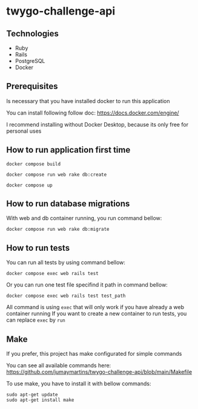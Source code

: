 # twygo-challenge-api

## Technologies
- Ruby
- Rails
- PostgreSQL
- Docker

## Prerequisites
Is necessary that you have installed docker to run this application

You can install following follow doc: https://docs.docker.com/engine/

I recommend installing without Docker Desktop, because its only free for personal uses

## How to run application first time
`docker compose build`

`docker compose run web rake db:create`

`docker compose up`

## How to run database migrations
With web and db container running, you run command bellow:

`docker compose run web rake db:migrate`

## How to run tests
You can run all tests by using command bellow:

`docker compose exec web rails test`

Or you can run one test file specifind it path in command bellow:

`docker compose exec web rails test test_path`

All command is using `exec` that will only work if you have already a web container running
If you want to create a new container to run tests, you can replace `exec` by `run`


## Make
If you prefer, this project has make configurated for simple commands

You can see all available commands here: https://github.com/jumaymartins/twygo-challenge-api/blob/main/Makefile

To use make, you have to install it with bellow commands:

```
sudo apt-get update
sudo apt-get install make
```